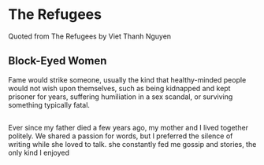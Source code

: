 # The Refugees
Quoted from The Refugees by Viet Thanh Nguyen

## Block-Eyed Women

Fame would strike someone, usually the kind that healthy-minded people would not wish upon themselves, such as being kidnapped and kept prisoner for years, suffering humiliation in a sex scandal, or surviving something typically fatal.
##
Ever since my father died a few years ago, my mother and I lived together politely. We shared a passion for words, but I preferred the  silence of writing while she loved to talk. she constantly fed me gossip and stories, the only kind I enjoyed  


<!--stackedit_data:
eyJoaXN0b3J5IjpbNzM1NTM3NTkyXX0=
-->